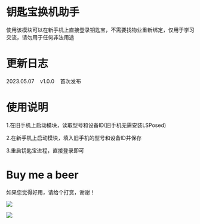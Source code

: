 # 钥匙宝换机助手

使用该模块可以在新手机上直接登录钥匙宝，不需要找物业重新绑定，仅用于学习交流，请勿用于任何非法用途

# 更新日志

2023.05.07&nbsp;&nbsp;&nbsp;&nbsp;v1.0.0&nbsp;&nbsp;&nbsp;&nbsp;首次发布

# 使用说明

1.在旧手机上启动模块，读取型号和设备ID(旧手机无需安装LSPosed)

2.在新手机上启动模块，填入旧手机的型号和设备ID并保存

3.重启钥匙宝进程，直接登录即可

# Buy me a beer

如果您觉得好用，请给个打赏，谢谢！

![](https://gitee.com/guangzishushu/image_hosting/raw/master/pictures/mm_reward.png)



![](https://gitee.com/guangzishushu/image_hosting/raw/master/pictures/alipay.jpg)